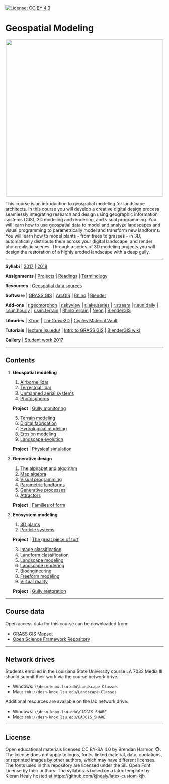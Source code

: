[![License: CC BY 4.0](https://img.shields.io/badge/License-CC%20BY%204.0-lightgrey.svg)](https://creativecommons.org/licenses/by/4.0/)

# Geospatial Modeling

<p align="center"><img src="images/3d-ecosystems/ncspm_rendering_3.png" height="500"></p>

This course is an introduction to geospatial modeling for landscape architects.
In this course you will develop a creative digital design process
seamlessly integrating research and design
using geographic information systems (GIS),
3D modeling and rendering, and
visual programming.
You will learn how to use geospatial data
to model and analyze landscapes
and visual programming to
parametrically model and transform new landforms.
You will learn how to model plants - from trees to grasses - in 3D,
automatically distribute them across your digital landscape,
and render photorealistic scenes.
Through a series of 3D modeling projects you will
design the restoration of a highly eroded landscape with a deep gully.

---

**Syllabi** |
[2017](geospatial-modeling-syllabus-2017.pdf) |
[2018](geospatial-modeling-syllabus-2018.pdf)

**Assignments** | [Projects](projects.md) | [Readings](readings.md) | [Terminology](terminology.md)

**Resources** | [Geospatial data sources](geospatial-data-sources.md)

**Software** | [GRASS GIS](https://grass.osgeo.org) |
[ArcGIS](https://www.esri.com/) |
[Rhino](https://www.rhino3d.com/) |
[Blender](https://www.blender.org/)

**Add-ons** |
[r.geomorphon](https://grass.osgeo.org/grass72/manuals/addons/r.geomorphon.html) |
[r.skyview](https://grass.osgeo.org/grass72/manuals/addons/r.skyview.html) |
[r.lake.series](https://grass.osgeo.org/grass72/manuals/addons/r.lake.series.html) |
[r.stream](https://grasswiki.osgeo.org/wiki/R.stream.*_modules) |
[r.sun.daily](https://grass.osgeo.org/grass72/manuals/addons/r.sun.daily.html) |
[r.sun.hourly](https://grass.osgeo.org/grass72/manuals/addons/r.sun.hourly.html) |
[r.sim.terrain](https://github.com/baharmon/landscape_evolution) |
[RhinoTerrain](http://www.rhinoterrain.com/en/home.html) |
[Neon](http://v5.rhino3d.com/group/neon) |
[BlenderGIS](https://github.com/domlysz/BlenderGIS)

**Libraries** | [Xfrog](http://xfrog.com/) |
[TheGrove3D](https://www.thegrove3d.com/) |
[Cycles Material Vault](https://www.cyclesmaterialvault.com/)

**Tutorials** |
[lecture.lsu.edu/](https://lecture.lsu.edu/) |
[Intro to GRASS GIS](http://ncsu-geoforall-lab.github.io/grass-intro-workshop/) |
[BlenderGIS wiki](https://github.com/domlysz/BlenderGIS/wiki)

**Gallery** | [Student work 2017](gallery.md#student-work-2017)

---
## Contents

1. **Geospatial modeling**
    1. [Airborne lidar](airborne-lidar.md)
    2. [Terrestrial lidar](terrestrial-lidar.md)
    3. [Unmanned aerial systems](unmanned-aerial-systems.md)
    4. [Photospheres](photospheres.md)

    **Project** | [Gully monitoring](projects.md#gully-monitoring)

    5. [Terrain modeling](terrain-modeling.md)
    6. [Digital fabrication](digital-fabrication.md)
    7. [Hydrological modeling](hydrological-modeling.md)
    8. [Erosion modeling](erosion-modeling.md)
    9. [Landscape evolution](landscape-evolution.md)

    **Project** | [Physical simulation](projects.md#physical-simulation)

2. **Generative design**
    1. [The alphabet and algorithm](the-alphabet-and-algorithm.md)
    2. [Map algebra](map-algebra.md)
    3. [Visual programming](visual-programming.md)
    4. [Parametric landforms](parametric-landforms.md)
    5. [Generative processes](generative-processes.md)
    6. [Attractors](attractors.md)

    **Project** | [Families of form](projects.md#families-of-form)

3. **Ecosystem modeling**
    1. [3D plants](3d-plants.md)
    2. [Particle systems](particle-systems.md)

    **Project** | [The great piece of turf](projects.md#the-great-piece-of-turf)

    3. [Image classification](image-classification.md)
    4. [Landform classification](landform-classification.md)
    5. [Landscape modeling](landscape-modeling.md)
    6. [Landscape rendering](landscape-rendering.md)
    7. [Bioengineering](bioengineering.md)
    8. [Freeform modeling](freeform-modeling.md)
    9. [Virtual reality](virtual-reality.md)

    **Project** | [Gully restoration](projects.md#gully-restoration)

---

## Course data
Open access data for this course can be downloaded from:
* [GRASS GIS Mapset](https://github.com/baharmon/landscape_evolution_dataset)
* [Open Science Framework Repository](osf.io/f6egw)

---

## Network drives
Students enrolled in the Louisiana State University course LA 7032 Media III
should submit their work via the course network drive.
* Windows: `\\desn-knox.lsu.edu\Landscape-Classes`
* Mac: `smb://desn-knox.lsu.edu/Landscape-Classes`

Additional resources are available on the lab network drive.
* Windows: `\\desn-knox.lsu.edu\CADGIS_SHARE`
* Mac: `smb://desn-knox.lsu.edu/CADGIS_SHARE`

---

## License
Open educational materials licensed CC BY-SA 4.0
by Brendan Harmon :monkey_face:.
The license does not apply to logos, fonts, linked material, data, quotations,
or reprinted images by other authors, which may have different licenses.
The fonts used in this repository are licensed under the SIL Open Font License
by their authors. The syllabus is based on a latex template by Kieran Healy
hosted at https://github.com/kjhealy/latex-custom-kjh.
